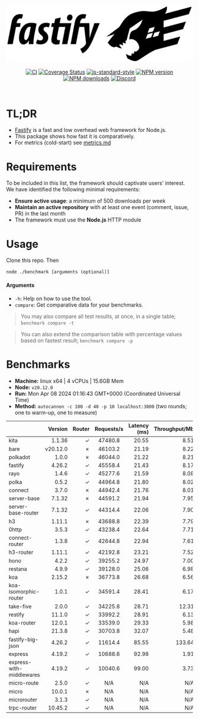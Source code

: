 <div align="center">
  <img src="https://github.com/fastify/graphics/raw/HEAD/fastify-landscape-outlined.svg" width="650" height="auto"/>
</div>

<div align="center">

[![CI](https://github.com/fastify/fastify/workflows/ci/badge.svg)](https://github.com/fastify/fastify/actions/workflows/ci.yml)
[![Coverage Status](https://coveralls.io/repos/github/fastify/fastify/badge.svg?branch=master)](https://coveralls.io/github/fastify/fastify?branch=master)
[![js-standard-style](https://img.shields.io/badge/code%20style-standard-brightgreen.svg?style=flat)](http://standardjs.com/)
[![NPM version](https://img.shields.io/npm/v/fastify.svg?style=flat)](https://www.npmjs.com/package/fastify)
[![NPM downloads](https://img.shields.io/npm/dm/fastify.svg?style=flat)](https://www.npmjs.com/package/fastify) [![Discord](https://img.shields.io/discord/725613461949906985)](https://discord.gg/fastify)

</div>
<br />

# TL;DR

* [Fastify](https://github.com/fastify/fastify) is a fast and low overhead web framework for Node.js.
* This package shows how fast it is comparatively.
* For metrics (cold-start) see [metrics.md](./METRICS.md)

# Requirements

To be included in this list, the framework should captivate users' interest. We have identified the following minimal requirements:
- **Ensure active usage**: a minimum of 500 downloads per week
- **Maintain an active repository** with at least one event (comment, issue, PR) in the last month
- The framework must use the **Node.js** HTTP module

# Usage

Clone this repo. Then 

```
node ./benchmark [arguments (optional)]
```

#### Arguments

* `-h`: Help on how to use the tool.
* `compare`: Get comparative data for your benchmarks.

> You may also compare all test results, at once, in a single table; `benchmark compare -t`

> You can also extend the comparison table with percentage values based on fastest result; `benchmark compare -p`
# Benchmarks

* __Machine:__ linux x64 | 4 vCPUs | 15.6GB Mem
* __Node:__ `v20.12.0`
* __Run:__ Mon Apr 08 2024 01:16:43 GMT+0000 (Coordinated Universal Time)
* __Method:__ `autocannon -c 100 -d 40 -p 10 localhost:3000` (two rounds; one to warm-up, one to measure)

|                          | Version  | Router | Requests/s | Latency (ms) | Throughput/Mb |
| :--                      | --:      | --:    | :-:        | --:          | --:           |
| kita                     | 1.1.36   | ✓      | 47480.8    | 20.55        | 8.51          |
| bare                     | v20.12.0 | ✗      | 46103.2    | 21.19        | 8.22          |
| polkadot                 | 1.0.0    | ✗      | 46044.0    | 21.22        | 8.21          |
| fastify                  | 4.26.2   | ✓      | 45558.4    | 21.43        | 8.17          |
| rayo                     | 1.4.6    | ✓      | 45277.6    | 21.59        | 8.08          |
| polka                    | 0.5.2    | ✓      | 44964.8    | 21.80        | 8.02          |
| connect                  | 3.7.0    | ✗      | 44942.4    | 21.76        | 8.01          |
| server-base              | 7.1.32   | ✗      | 44591.2    | 21.94        | 7.95          |
| server-base-router       | 7.1.32   | ✓      | 44314.4    | 22.06        | 7.90          |
| h3                       | 1.11.1   | ✗      | 43688.8    | 22.39        | 7.79          |
| 0http                    | 3.5.3    | ✓      | 43238.4    | 22.64        | 7.71          |
| connect-router           | 1.3.8    | ✓      | 42644.8    | 22.94        | 7.61          |
| h3-router                | 1.11.1   | ✓      | 42192.8    | 23.21        | 7.52          |
| hono                     | 4.2.2    | ✓      | 39255.2    | 24.97        | 7.00          |
| restana                  | 4.9.9    | ✓      | 39128.0    | 25.06        | 6.98          |
| koa                      | 2.15.2   | ✗      | 36773.8    | 26.68        | 6.56          |
| koa-isomorphic-router    | 1.0.1    | ✓      | 34591.4    | 28.41        | 6.17          |
| take-five                | 2.0.0    | ✓      | 34225.8    | 28.71        | 12.31         |
| restify                  | 11.1.0   | ✓      | 33992.2    | 28.91        | 6.13          |
| koa-router               | 12.0.1   | ✓      | 33539.0    | 29.33        | 5.98          |
| hapi                     | 21.3.8   | ✓      | 30703.8    | 32.07        | 5.48          |
| fastify-big-json         | 4.26.2   | ✓      | 11614.4    | 85.55        | 133.64        |
| express                  | 4.19.2   | ✓      | 10688.6    | 92.98        | 1.91          |
| express-with-middlewares | 4.19.2   | ✓      | 10040.6    | 99.00        | 3.73          |
| micro-route              | 2.5.0    | ✓      | N/A        | N/A          | N/A           |
| micro                    | 10.0.1   | ✗      | N/A        | N/A          | N/A           |
| microrouter              | 3.1.3    | ✓      | N/A        | N/A          | N/A           |
| trpc-router              | 10.45.2  | ✓      | N/A        | N/A          | N/A           |
